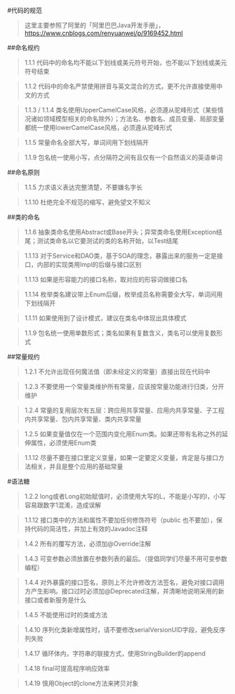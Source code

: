 #代码的规范

>这里主要参照了阿里的「阿里巴巴Java开发手册」，https://www.cnblogs.com/renyuanwei/p/9169452.html

##命名规约
>1.1.1 代码中的命名均不能以下划线或美元符号开始，也不能以下划线或美元符号结束

>1.1.2 代码中的命名严禁使用拼音与英文混合的方式，更不允许直接使用中文的方式

>1.1.3 / 1.1.4 类名使用UpperCamelCase风格，必须遵从驼峰形式（某些情况诸如领域模型相关的命名除外）；方法名、参数名、成员变量、局部变量都统一使用lowerCamelCase风格，必须遵从驼峰形式

>1.1.5 常量命名全部大写，单词间用下划线隔开

>1.1.9 包名统一使用小写，点分隔符之间有且仅有一个自然语义的英语单词

##命名原则

>1.1.5 力求语义表达完整清楚，不要嫌名字长

>1.1.10 杜绝完全不规范的缩写，避免望文不知义

##类的命名
>1.1.6 抽象类命名使用Abstract或Base开头；异常类命名使用Exception结尾；测试类命名以它要测试的类的名称开始，以Test结尾

>1.1.13 对于Service和DAO类，基于SOA的理念，暴露出来的服务一定是接口，内部的实现类用Impl的后缀与接口区别

>1.1.13 如果是形容能力的接口名称，取对应的形容词做接口名

>1.1.14 枚举类名建议带上Enum后缀，枚举成员名称需要全大写，单词间用下划线隔开

>1.1.11 如果使用到了设计模式，建议在类名中体现出具体模式

>1.1.9 包名统一使用单数形式；类名如果有复数含义，类名可以使用复数形式

##常量规约
>1.2.1 不允许出现任何魔法值（即未经定义的常量）直接出现在代码中

>1.2.3 不要使用一个常量类维护所有常量，应该按常量功能进行归类，分开维护

>1.2.4 常量的复用层次有五层：跨应用共享常量、应用内共享常量、子工程内共享常量、包内共享常量、类内共享常量

>1.2.5 如果变量值仅在一个范围内变化用Enum类。如果还带有名称之外的延伸属性，必须使用Enum类

>1.1.12 尽量不要在接口里定义变量，如果一定要定义变量，肯定是与接口方法相关，并且是整个应用的基础常量

#语法糖
>1.2.2 long或者Long初始赋值时，必须使用大写的L，不能是小写的l，小写容易跟数字1混淆，造成误解

>1.1.12 接口类中的方法和属性不要加任何修饰符号（public 也不要加），保持代码的简洁性，并加上有效的Javadoc注释

>1.4.2 所有的覆写方法，必须加@Override注解

>1.4.3 可变参数必须放置在参数列表的最后。（提倡同学们尽量不用可变参数编程）

>1.4.4 对外暴露的接口签名，原则上不允许修改方法签名，避免对接口调用方产生影响。接口过时必须加@Deprecated注解，并清晰地说明采用的新接口或者新服务是什么

>1.4.5 不能使用过时的类或方法

>1.4.10 序列化类新增属性时，请不要修改serialVersionUID字段，避免反序列失败

>1.4.17 循环体内，字符串的联接方式，使用StringBuilder的append

>1.4.18 final可提高程序响应效率

>1.4.19 慎用Object的clone方法来拷贝对象
